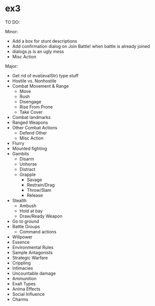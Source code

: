 ex3
===
TO DO:

Minor:
- Add a box for stunt descriptions
- Add confirmation dialog on Join Battle! when battle is already joined
- dialogs.js is an ugly mess
- Misc Action

Major:
- Get rid of eval(evalStr) type stuff
- Hostile vs. Nonhostile
- Combat Movement & Range
  - Move
  - Rush
  - Disengage
  - Rise From Prone
  - Take Cover
- Combat landmarks
- Ranged Weapons
- Other Combat Actions
  - Defend Other
  - Misc Action
- Flurry
- Mounted fighting
- Gambits
  - Disarm
  - Unhorse
  - Distract
  - Grapple
    - Savage
    - Restrain/Drag
    - Throw/Slam
    - Release
- Stealth
  - Ambush
  - Hold at bay
  - Draw/Ready Weapon
- Go to ground
- Battle Groups
  - Command actions
- Willpower
- Essence
- Environmental Rules
- Sample Antagonists
- Strategic Warfare
- Crippling
- Intimacies
- Uncountable damage
- Ammunition
- Exalt Types
- Anima Effects
- Social Influence
- Charms